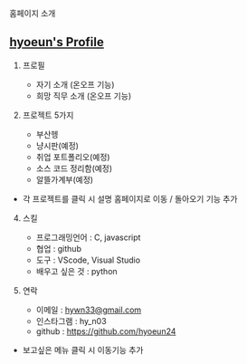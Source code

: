 홈페이지 소개

## [hyoeun's Profile](https://hyoeun24.github.io)

1. 프로필
   - 자기 소개 (온오프 기능)
   - 희망 직무 소개 (온오프 기능)

2. 프로젝트 5가지
   - 부산헹
   - 냥시판(예정)
   - 취업 포트폴리오(예정)
   - 소스 코드 정리함(예정)
   - 알뜰가계부(예정)

* 각 프로젝트를 클릭 시 설명 홈페이지로 이동 / 돌아오기 기능 추가
   
4. 스킬
   - 프로그래밍언어 : C, javascript
   - 협업 : github
   - 도구 : VScode, Visual Studio
   - 배우고 싶은 것 : python

5. 연락
   - 이메일 : hywn33@gmail.com
   - 인스타그램 : hy_n03
   - github :  https://github.com/hyoeun24

* 보고싶은 메뉴 클릭 시 이동기능 추가
   
